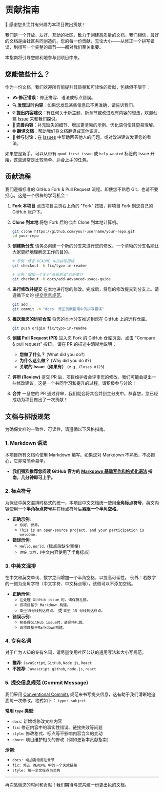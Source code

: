 # 贡献指南

🎉 感谢您关注并有兴趣为本项目做出贡献！

我们是一个开放、友好、互助的社区，致力于创建高质量的文档。我们相信，最好的文档是由社区共同创造的。您的每一份贡献，无论大小——从修正一个拼写错误，到撰写一个完整的章节——都对我们至关重要。

本指南将引导您顺利地参与到项目中来。

## 您能做些什么？

作为一份文档，我们欢迎所有能提升其质量和可读性的贡献，包括但不限于：

*   **✍️ 修正错误**：修正拼写、语法或标点错误。
*   **🔍 发现过时内容**：如果您发现某些信息已不再准确，请告诉我们。
*   **💡 提出内容建议**：有任何关于新主题、新章节或改进现有内容的想法，欢迎创建 [Issue](https://github.com/zeronx798/go-arcade-ustb/issues) 来和我们探讨。
*   **📝 完善内容**：补充缺失的细节、增加更清晰的示例、优化语句使其更易理解。
*   **🌐 翻译文档**：帮助我们将文档翻译成其他语言。
*   **💬 参与讨论**：在 [Issues](https://github.com/zeronx798/go-arcade-ustb/issues) 中帮助回答他人的问题，或对改进建议发表您的看法。

如果您是新手，可以从带有 `good first issue` 或 `help wanted` 标签的 Issue 开始，这些通常是比较简单、适合上手的任务。

## 贡献流程

我们遵循标准的 GitHub Fork & Pull Request 流程。即使您不熟悉 Git，也请不要担心，这是一个很棒的学习机会！

1.  **Fork 本项目**
    点击项目主页右上角的 "Fork" 按钮，将项目 Fork 到您自己的 GitHub 账户下。

2.  **Clone 到本地**
    将您 Fork 后的仓库 Clone 到本地计算机。
    ```bash
    git clone https://github.com/your-username/your-repo.git
    cd your-repo
    ```

3.  **创建新分支**
    请务必创建一个新的分支来进行您的修改。一个清晰的分支名能让大家更好地理解您工作的目的。
    ```bash
    # 示例：修复 README 中的拼写错误
    git checkout -b fix/typo-in-readme

    # 示例：增加一个关于“高级用法”的新章节
    git checkout -b docs/add-advanced-usage-guide
    ```

4.  **进行修改并提交**
    在本地进行您的修改。完成后，将您的修改提交到分支上。请遵循下文的 [提交信息规范](#提交信息规范)。
    ```bash
    git add .
    git commit -m "docs: 修正贡献指南中的拼写错误"
    ```

5.  **推送至您的远程仓库**
    将您的本地分支推送到您在 GitHub 上的远程仓库。
    ```bash
    git push origin fix/typo-in-readme
    ```

6.  **创建 Pull Request (PR)**
    进入您 Fork 的 GitHub 仓库页面，点击 "Compare & pull request" 按钮。
    请在 PR 的描述中清晰地说明：
    *   **您做了什么？** (What did you do?)
    *   **为什么这么做？** (Why did you do it?)
    *   **关联的 Issue（如果有）** (e.g., `Closes #123`)

7.  **评审 (Review)**
    提交 PR 后，项目维护者会评审您的修改。我们可能会提出一些修改建议。这是一个共同学习和提升的过程，请积极参与讨论！

8.  **合并**
    一旦您的 PR 通过评审，我们就会将其合并到主分支中。恭喜您，您已经成功为项目做出了一次贡献！

## 文档与排版规范

为确保文档的一致性、可读性，请遵循以下风格指南。

### 1. Markdown 语法
本项目所有文档均使用 Markdown 编写。如果您对 Markdown 不熟悉，不必担心，它非常简单易学。
*   **我们强烈推荐您阅读 GitHub 官方的 [Markdown 基础写作和格式化语法](https://docs.github.com/zh/get-started/writing-on-github/getting-started-with-writing-and-formatting-on-github/basic-writing-and-formatting-syntax) 指南，几分钟即可上手。**

### 2. 标点符号
为保证中英文混排时格式的统一，本项目中文文档统一使用**全角标点符号**，英文内容使用一个**半角标点符号**并在标点符号后**紧跟一个半角空格**。

*   **正确示例:**
    *   `你好，世界。`
    *   `This is an open-source project, and your participation is welcome.`
*   **错误示例:**
    *   `Hello,World.` (标点后缺少空格)
    *   `你好,世界.` (中文内容使用了半角标点)

### 3. 中英文混排
在中文和英文单词、数字之间增加一个半角空格，以提高可读性。
例外：若数字的一侧为全角字符（中文字符、中文标点等），该侧可以不添加空格。

*   **正确示例:**
    *   `在处理 GitHub issue 时，请保持礼貌。`
    *   `该项目基于 Markdown 构建。`
    *   `乘坐15号线到达终点。` 或 `乘坐 15 号线到达终点。`
*   **错误示例:**
    *   `在处理GitHub issue时，请保持礼貌。`
    *   `该项目基于Markdown构建。`

### 4. 专有名词
对于广为人知的专有名词，请尽量使用社区公认的通用写法和大小写规范。

*   **推荐**: `JavaScript`, `GitHub`, `Node.js`, `React`
*   **不推荐**: `Javascript`, `github`, `node.js`, `react`

### 5. 提交信息规范 (Commit Message)
我们采用 [Conventional Commits](https://www.conventionalcommits.org/zh-hans/v1.0.0/) 规范来书写提交信息，这有助于我们清晰地追溯每一次修改。格式如下： `type: subject`

**常用 `type` 类型**:
*   `docs`: 新增或修改文档内容
*   `fix`: 修正内容中的事实性错误、链接失效等问题
*   `style`: 修改格式、标点等不影响内容含义的变动
*   `chore`: 项目维护相关的修改（例如更新本贡献指南）

**示例**:
*   `docs: 增加高级用法章节`
*   `fix: 修正 README 中的一个失效链接`
*   `style: 统一全文标点为全角`

---

再次感谢您的时间和贡献！我们期待与您共建一份更出色的文档。